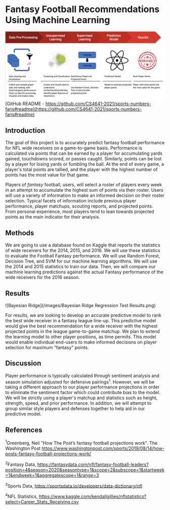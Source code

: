 # Fantasy Football Recommendations Using Machine Learning

![Summary Figure](/images/Fantasy_Football_ML_summary_figure.jpg)
[GitHub README - https://github.com/CS4641-2021/sports-numbers-fans#readme](https://github.com/CS4641-2021/sports-numbers-fans#readme)
## Introduction

The goal of this project is to accurately predict fantasy football performance for NFL wide receivers on a game-to-game basis. Performance is calculated via points that can be earned by a player for accumulating yards gained, touchdowns scored, or passes caught. Similarly, points can be lost by a player for losing yards or fumbling the ball. At the end of every game, a player's total points are tallied, and the player with the highest number of points has the most value for that game.

Players of *fantasy* football, users, will select a roster of players every week in an attempt to accumulate the highest sum of points via their roster. Users will use a variety of information to make an informed decision on their roster selection. Typical facets of information include previous player performance, player matchups, scouting reports, and projected points. From personal experience, most players tend to lean towards projected points as the main indicator for their analysis.


## Methods

We are going to use a database found on Kaggle that reports the statistics of wide receivers for the 2014, 2015, and 2016. We will use these statistics to evaluate the Football Fantasy performance. We will use Random Forest, Decision Tree, and SVM for our machine learning algorithms. We will use the 2014 and 2015 statistics to train our data. Then, we will compare our machine learning predictions against the actual Fantasy performance of the wide receivers for the 2016 season.

## Results

![Bayesian Ridge](/images/Bayesian Ridge Regression Test Results.png)

For results, we are looking to develop an accurate predictive model to rank the best wide receiver in a fantasy league line-up. This predictive model would give the  best recommendation for a wide receiver with the highest projected points in the league game-to-game matchup. We plan to extend the learning model to other player positions, as time permits. This model would enable individual end-users to make informed decisions on player selection for maximum "fantasy" points.

## Discussion

Player performance is typically calculated through sentiment analysis and season simulation adjusted for defensive pairings<sup>1</sup>. However, we will be taking a different approach to our player performance projections in order to eliminate the sentiment factor which could contribute bias to the model. We will be strictly using a player's matchup and statistics such as height, strength, speed, and prior performance. In addition, we will attempt to group similar style players and defenses together to help aid in our predictive model. 

## References
<sup>1</sup>Greenberg, Neil "How The Post’s fantasy football projections work". The Washington Post
https://www.washingtonpost.com/sports/2019/08/14/how-posts-fantasy-football-projections-work/

<sup>2</sup>Fantasy Data, https://fantasydata.com/nfl/fantasy-football-leaders?position=4&season=2020&seasontype=1&scope=2&subscope=1&startweek=1&endweek=1&aggregatescope=1&range=3

<sup>3</sup>Sports Data, https://sportsdata.io/developers/data-dictionary/nfl

<sup>4</sup>NFL Statistics, https://www.kaggle.com/kendallgillies/nflstatistics?select=Career_Stats_Receiving.csv
